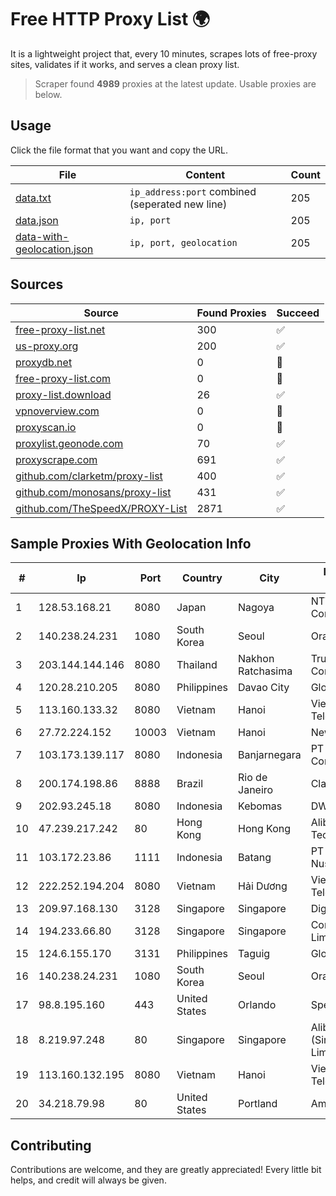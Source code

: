 
# Free HTTP Proxy List 🌍

It is a lightweight project that, every 10 minutes, scrapes lots of free-proxy sites, validates if it works, and serves a clean proxy list.


> Scraper found **4989** proxies at the latest update. Usable proxies are below.

## Usage

Click the file format that you want and copy the URL.


|File|Content|Count|
|----|-------|-----|
|[data.txt](https://raw.githubusercontent.com/themiralay/Proxy-List-World/master/data.txt)|`ip_address:port` combined (seperated new line)|205|
|[data.json](https://raw.githubusercontent.com/themiralay/Proxy-List-World/master/data.json)|`ip, port`|205|
|[data-with-geolocation.json](https://raw.githubusercontent.com/themiralay/Proxy-List-World/master/data-with-geolocation.json)|`ip, port, geolocation`|205|

## Sources

|Source|Found Proxies|Succeed|
|------|-------------|-------|
|[free-proxy-list.net](https://free-proxy-list.net)|300|✅|
|[us-proxy.org](https://www.us-proxy.org)|200|✅|
|[proxydb.net](http://proxydb.net)|0|🚫|
|[free-proxy-list.com](https://free-proxy-list.com/?page=&port=&type%5B%5D=http&type%5B%5D=https&up_time=0&search=Search)|0|🚫|
|[proxy-list.download](https://www.proxy-list.download/HTTP)|26|✅|
|[vpnoverview.com](https://vpnoverview.com/privacy/anonymous-browsing/free-proxy-servers)|0|🚫|
|[proxyscan.io](https://www.proxyscan.io)|0|🚫|
|[proxylist.geonode.com](https://proxylist.geonode.com/api/proxy-list?limit=300&page=1&sort_by=lastChecked&sort_type=desc&protocols=http,https)|70|✅|
|[proxyscrape.com](https://api.proxyscrape.com/v2/?request=displayproxies&protocol=http&timeout=10000&country=all&ssl=all&anonymity=all)|691|✅|
|[github.com/clarketm/proxy-list](https://raw.githubusercontent.com/clarketm/proxy-list/master/proxy-list-raw.txt)|400|✅|
|[github.com/monosans/proxy-list](https://raw.githubusercontent.com/monosans/proxy-list/main/proxies/http.txt)|431|✅|
|[github.com/TheSpeedX/PROXY-List](https://raw.githubusercontent.com/TheSpeedX/PROXY-List/master/http.txt)|2871|✅|


## Sample Proxies With Geolocation Info

|#|Ip|Port|Country|City|Internet Service Provider|
|-|--|----|-------|----|-------------------------|
|1|128.53.168.21|8080|Japan|Nagoya|NTT PC Communications, Inc.|
|2|140.238.24.231|1080|South Korea|Seoul|Oracle Corporation|
|3|203.144.144.146|8080|Thailand|Nakhon Ratchasima|True Internet Corporation CO. Ltd.|
|4|120.28.210.205|8080|Philippines|Davao City|Globe Telecom|
|5|113.160.133.32|8080|Vietnam|Hanoi|VietNam Post and Telecom Corporation|
|6|27.72.224.152|10003|Vietnam|Hanoi|Newass2011xDSLHN|
|7|103.173.139.117|8080|Indonesia|Banjarnegara|PT Serayu Multi Connection|
|8|200.174.198.86|8888|Brazil|Rio de Janeiro|Claro S.A|
|9|202.93.245.18|8080|Indonesia|Kebomas|DWPNAP|
|10|47.239.217.242|80|Hong Kong|Hong Kong|Alibaba (US) Technology Co., Ltd.|
|11|103.172.23.86|1111|Indonesia|Batang|PT Tujuhlangit Lintas Nusantara|
|12|222.252.194.204|8080|Vietnam|Hải Dương|VietNam Post and Telecom Corporation|
|13|209.97.168.130|3128|Singapore|Singapore|DigitalOcean, LLC|
|14|194.233.66.80|3128|Singapore|Singapore|Contabo Asia Private Limited|
|15|124.6.155.170|3131|Philippines|Taguig|Globe Telecom|
|16|140.238.24.231|1080|South Korea|Seoul|Oracle Corporation|
|17|98.8.195.160|443|United States|Orlando|Spectrum|
|18|8.219.97.248|80|Singapore|Singapore|Alibaba Cloud (Singapore) Private Limited|
|19|113.160.132.195|8080|Vietnam|Hanoi|VietNam Post and Telecom Corporation|
|20|34.218.79.98|80|United States|Portland|Amazon.com, Inc.|



## Contributing

Contributions are welcome, and they are greatly appreciated! Every
little bit helps, and credit will always be given.

